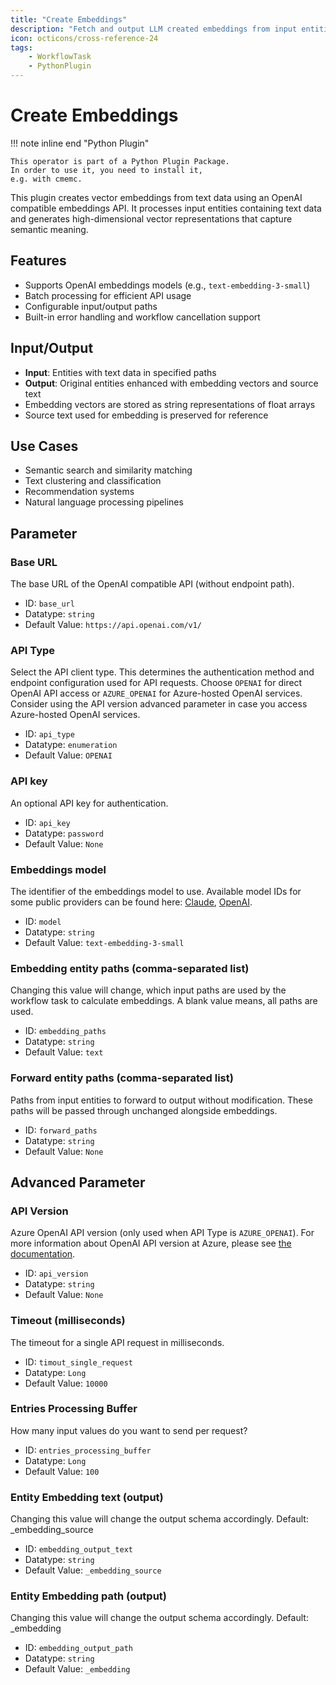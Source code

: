 ```yaml
---
title: "Create Embeddings"
description: "Fetch and output LLM created embeddings from input entities."
icon: octicons/cross-reference-24
tags: 
    - WorkflowTask
    - PythonPlugin
---
```

# Create Embeddings
<!-- This file was generated - DO NOT CHANGE IT MANUALLY -->

!!! note inline end "Python Plugin"

    This operator is part of a Python Plugin Package.
    In order to use it, you need to install it,
    e.g. with cmemc.


This plugin creates vector embeddings from text data using an OpenAI compatible embeddings API.
It processes input entities containing text data and generates high-dimensional vector
representations that capture semantic meaning.

## Features

- Supports OpenAI embeddings models (e.g., `text-embedding-3-small`)
- Batch processing for efficient API usage
- Configurable input/output paths
- Built-in error handling and workflow cancellation support

## Input/Output

- **Input**: Entities with text data in specified paths
- **Output**: Original entities enhanced with embedding vectors and source text
- Embedding vectors are stored as string representations of float arrays
- Source text used for embedding is preserved for reference

## Use Cases

- Semantic search and similarity matching
- Text clustering and classification
- Recommendation systems
- Natural language processing pipelines

## Parameter

### Base URL

The base URL of the OpenAI compatible API (without endpoint path).

- ID: `base_url`
- Datatype: `string`
- Default Value: `https://api.openai.com/v1/`



### API Type

Select the API client type. This determines the authentication method and endpoint configuration used for API requests. Choose `OPENAI` for direct OpenAI API access or `AZURE_OPENAI` for Azure-hosted OpenAI services. Consider using the API version advanced parameter in case you access Azure-hosted OpenAI services.

- ID: `api_type`
- Datatype: `enumeration`
- Default Value: `OPENAI`



### API key

An optional API key for authentication.

- ID: `api_key`
- Datatype: `password`
- Default Value: `None`



### Embeddings model

The identifier of the embeddings model to use. Available model IDs for some public providers can be found here: [Claude](https://docs.claude.com/en/docs/build-with-claude/embeddings#available-models), [OpenAI](https://platform.openai.com/docs/guides/embeddings#embedding-models).

- ID: `model`
- Datatype: `string`
- Default Value: `text-embedding-3-small`



### Embedding entity paths (comma-separated list)

Changing this value will change, which input paths are used by the workflow task to calculate embeddings. A blank value means, all paths are used.

- ID: `embedding_paths`
- Datatype: `string`
- Default Value: `text`



### Forward entity paths (comma-separated list)

Paths from input entities to forward to output without modification. These paths will be passed through unchanged alongside embeddings.

- ID: `forward_paths`
- Datatype: `string`
- Default Value: `None`





## Advanced Parameter

### API Version

Azure OpenAI API version (only used when API Type is `AZURE_OPENAI`). For more information about OpenAI API version at Azure, please see [the documentation](https://learn.microsoft.com/en-gb/azure/ai-foundry/openai/api-version-lifecycle).

- ID: `api_version`
- Datatype: `string`
- Default Value: `None`



### Timeout (milliseconds)

The timeout for a single API request in milliseconds.

- ID: `timout_single_request`
- Datatype: `Long`
- Default Value: `10000`



### Entries Processing Buffer

How many input values do you want to send per request?

- ID: `entries_processing_buffer`
- Datatype: `Long`
- Default Value: `100`



### Entity Embedding text (output)

Changing this value will change the output schema accordingly. Default: _embedding_source

- ID: `embedding_output_text`
- Datatype: `string`
- Default Value: `_embedding_source`



### Entity Embedding path (output)

Changing this value will change the output schema accordingly. Default: _embedding

- ID: `embedding_output_path`
- Datatype: `string`
- Default Value: `_embedding`



